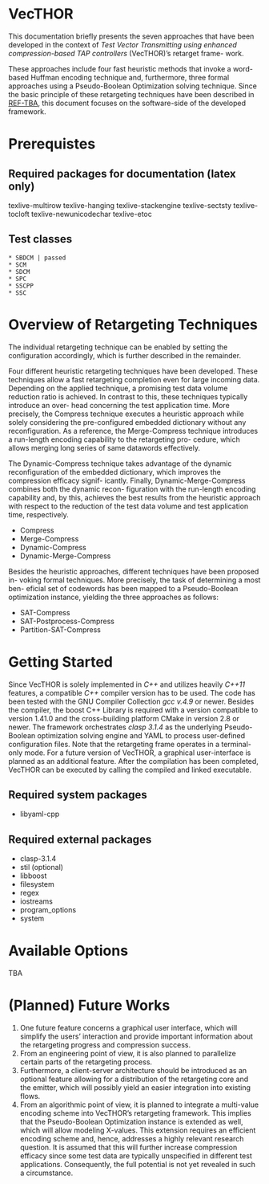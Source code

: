 # VecTHOR
This documentation briefly presents the seven approaches that have
been developed in the context of _Test Vector
Transmitting using enhanced compression-based TAP controllers_ (VecTHOR)’s retarget frame-
work.

These approaches include four fast heuristic methods that invoke a word-based Huffman encoding technique
and, furthermore, three formal approaches using a Pseudo-Boolean Optimization solving technique.
Since the basic principle of these retargeting techniques have been described
in [REF-TBA](http://tba.de), this document focuses on the software-side of the developed framework.

# Prerequistes

## Required packages for documentation (latex only)
texlive-multirow texlive-hanging texlive-stackengine texlive-sectsty texlive-tocloft texlive-newunicodechar texlive-etoc

## Test classes
    * SBDCM | passed
    * SCM
    * SDCM
    * SPC
    * SSCPP
    * SSC
    
# Overview of Retargeting Techniques
The individual retargeting technique can be enabled by setting the configuration accordingly,
which is further described in the remainder.

Four different heuristic retargeting techniques have been developed.
These techniques allow a fast retargeting completion even for large incoming data.
Depending on the applied technique, a promising test data volume reduction ratio is
achieved.
In contrast to this, these techniques typically introduce an over-
head concerning the test application time.
More precisely, the Compress technique executes
a heuristic approach while solely considering the pre-configured embedded
dictionary without any reconfiguration. As a reference, the Merge-Compress
technique introduces a run-length encoding capability to the retargeting pro-
cedure, which allows merging long series of same datawords effectively.

The
Dynamic-Compress technique takes advantage of the dynamic reconfiguration
of the embedded dictionary, which improves the compression efficacy signif-
icantly. Finally, Dynamic-Merge-Compress combines both the dynamic recon-
figuration with the run-length encoding capability and, by this, achieves the
best results from the heuristic approach with respect to the reduction of the
test data volume and test application time, respectively.

* Compress
* Merge-Compress
* Dynamic-Compress    
* Dynamic-Merge-Compress

Besides the heuristic approaches, different techniques have been proposed in-
voking formal techniques. More precisely, the task of determining a most ben-
eficial set of codewords has been mapped to a Pseudo-Boolean optimization instance, yielding the
three approaches as follows:

* SAT-Compress
* SAT-Postprocess-Compress
* Partition-SAT-Compress
	
# Getting Started
Since VecTHOR is solely implemented in _C++_ and utilizes heavily _C++11_ features, a compatible _C++_
compiler version has to be used. The code has been tested with the GNU
Compiler Collection _gcc v.4.9_ or newer. Besides the compiler, the boost C++
Library is required with a version compatible to version 1.41.0 and
the cross-building platform CMake in version 2.8 or newer.
The framework orchestrates _clasp 3.1.4_ as the underlying Pseudo-Boolean optimization solving engine and
YAML to process user-defined configuration files.
Note that the retargeting frame operates in a terminal-only mode. For a future
version of VecTHOR, a graphical user-interface is planned as an additional
feature. After the compilation has been completed, VecTHOR can be executed
by calling the compiled and linked executable.

## Required system packages
* libyaml-cpp

## Required external packages
* clasp-3.1.4
* stil (optional)
* libboost
 * filesystem
 * regex
 * iostreams
 * program_options
 * system
        
# Available Options
TBA

# (Planned) Future Works
1. One future feature concerns a graphical user interface, which will
simplify the users’ interaction and provide important information about the
retargeting progress and compression success.
2. From an engineering point of view, it is also planned to parallelize certain parts of the retargeting process.
3. Furthermore, a client-server architecture should be introduced as an optional
feature allowing for a distribution of the retargeting core and the emitter,
which will possibly yield an easier integration into existing flows.
4. From an algorithmic point of view, it is planned to integrate a multi-value
encoding scheme into VecTHOR’s retargeting framework. This implies that
the Pseudo-Boolean Optimization instance is extended as well, which will allow modeling X-values.
This extension requires an efficient encoding scheme and, hence, addresses a
highly relevant research question. It is assumed that this will further increase
compression efficacy since some test data are typically unspecified in different
test applications. Consequently, the full potential is not yet revealed in such
a circumstance.

